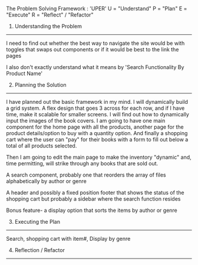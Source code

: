The Problem Solving Framework : 'UPER'
U = "Understand"
P = "Plan"
E = "Execute"
R = "Reflect" / "Refactor"

1. Understanding the Problem

---

I need to find out whether the best way to navigate the site would be with toggles that swaps out components or if it would be best to the link the pages

I also don't exactly understand what it means by 'Search Functionality By Product Name'

2. Planning the Solution

---

I have planned out the basic framework in my mind. I will dynamically build a grid system. A flex design that goes 3 across for each row, and if I have time, make it scalable for smaller screens. I will find out how to dynamically input the images of the book covers. I am going to have one main component for the home page with all the products, another page for the product details/option to buy with a quantity option. And finally a shopping cart where the user can "pay" for their books with a form to fill out below a total of all products selected.

Then I am going to edit the main page to make the inventory "dynamic" and, time permitting, will strike through any books that are sold out.

A search component, probably one that reorders the array of files alphabetically by author or genre

A header and possibly a fixed position footer that shows the status of the shopping cart but probably a sidebar where the search function resides

Bonus feature- a display option that sorts the items by author or genre

3. Executing the Plan

---

Search, shopping cart with item#, Display by genre

4. Reflection / Refactor

---
